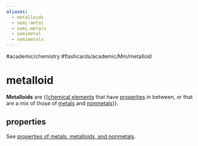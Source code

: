 ```yaml
---
aliases:
  - metalloids
  - semi-metal
  - semi-metals
  - semimetal
  - semimetals
---
```


#academic/chemistry #flashcards/academic/Mm/metalloid

# metalloid

__Metalloids__ are {{[chemical elements](chemical%20element.md) that have [properties](material%20properties.md) in between, or that are a mix of those of [metals](metal.md) and [nonmetals](nonmetal.md)}}. <!--SR:!2023-04-10,5,250-->

## properties

See [properties of metals, metalloids, and nonmetals](properties%20of%20metals,%20metalloids,%20and%20nonmetals.md).
